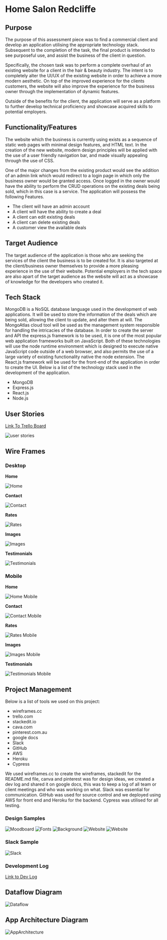 # Home Salon Redcliffe

## Purpose

The purpose of this assessment piece was to find a commercial client and develop an application utilising the appropriate technology stack. Subsequent to the completion of the task, the final product is intended to see purposeful use, and assist the business of the client in question.

Specifically, the chosen task was to perform a complete overhaul of an existing website for a client in the hair & beauty industry. The intent is to completely alter the UI/UX of the existing website in order to achieve a more modern aesthetic. On top of the improved experience for the clients customers, the website will also improve the experience for the business owner through the implementation of dynamic features.

Outside of the benefits for the client, the application will serve as a platform to further develop technical proficiency and showcase acquired skills to potential employers.

## Functionality/Features

The website which the business is currently using exists as a sequence of static web pages with minimal design features, and HTML text. In the creation of the new website, modern design principles will be applied with the use of a user friendly navigation bar, and made visually appealing through the use of CSS.

One of the major changes from the existing product would see the addition of an admin link which would redirect to a login page in which only the business owner would be granted access. Once logged in the owner would have the ability to perform the CRUD operations on the existing deals being sold, which in this case is a service. The application will possess the following Features.

- The client will have an admin account
- A client will have the ability to create a deal
- A client can edit existing deals
- A client can delete existing deals
- A customer view the available deals

## Target Audience

The target audience of the application is those who are seeking the services of the client the business is to be created for. It is also targeted at the client/business owner themselves to provide a more pleasing experience in the use of their website.
Potential employers in the tech space are also apart of the target audience as the website will act as a showcase of knowledge for the developers who created it.

## Tech Stack

MongoDB is a NoSQL database language used in the development of web applications. It will be used to store the information of the deals which are being sold, allowing the client to update, and alter them at will. The MongoAtlas cloud tool will be used as the management system responsible for handling the intricacies of the database. In order to create the server and API the express.js framework is to be used, it is one of the most popular web application frameworks built on JavaScript. Both of these technologies will use the node runtime environment which is designed to execute native JavaScript code outside of a web browser, and also permits the use of a large variety of existing functionality native the node extension. The React.js framework will be used for the front-end of the application in order to create the UI. Below is a list of the technology stack used in the development of the application.

- MongoDB
- Express.js
- React.js
- Node.js

## User Stories

[Link To Trello Board](https://trello.com/b/v73DMPfk/home-salon-redcliffe)

![user stories](./docs/Trello/User_Stories.png)

## Wire Frames

### Desktop

**Home**

![Home](./docs/wireframing/Home.png)

**Contact**

![Contact](./docs/wireframing/contact.png)

**Rates**

![Rates](./docs/wireframing/Rates.png)

**Images**

![Images](./docs/wireframing/images.png)

**Testimonials**

![Testimonials](./docs/wireframing/testimonials.png)

### Mobile

**Home**

![Home Mobile](./docs/wireframing/HomePhone.png)

**Contact**

![Contact Mobile](./docs/wireframing/ContactPhone.png)

**Rates**

![Rates Mobile](./docs/wireframing/RatesPhone.png)

**Images**

![Images Mobile](./docs/wireframing/ImagesPhone.png)

**Testimonials**

![Testimonials Mobile](./docs/wireframing/TestimonialsPhone.png)

## Project Management

Below is a list of tools we used on this project:

- wireframes.cc
- trello.com
- stackedit.io
- cava.com
- pinterest.com.au
- google docs
- Slack
- GitHub
- AWS
- Heroku
- Cypress

We used wireframes.cc to create the wireframes, stackedit for the README.md file, canva and pinterest was for design ideas, we created a dev log and shared it on google docs, this was to keep a log of all team or client meetings and who was working on what. Slack was essential for communication. GitHub was used for source control and we deployed using AWS for front end and Heroku for the backend. Cypress was utilised for all testing.

### Design Samples

![Moodboard](./docs/style_ideas/home_salon_moodboard.png)
![Fonts](./docs/style_ideas/fonts-1.png)
![Background](./docs/style_ideas/background-2.png)
![Website](./docs/style_ideas/website2.png)
![Website](./docs/style_ideas/website3.png)

### Slack Sample

![Slack](./docs/slack_example.png)

### Development Log

[Link to Dev Log](./docs/dev_log.docx)

## Dataflow Diagram

![Dataflow](./docs/Diagrams/Dataflow_Diagram.png)

## App Architecture Diagram

![AppArchitecture](./docs/Diagrams/App_Architecture_Diagram.png)
